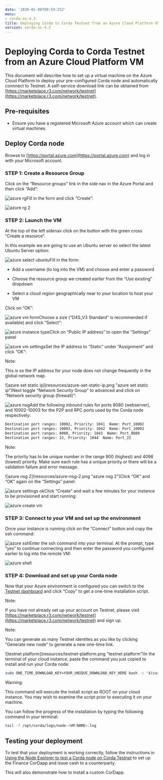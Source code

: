 ```yaml
---
date: '2020-01-08T09:59:25Z'
menu:
- corda-os-4.3
title: Deploying Corda to Corda Testnet from an Azure Cloud Platform VM
version: corda-os-4.3
---
```



# Deploying Corda to Corda Testnet from an Azure Cloud Platform VM

This document will describe how to set up a virtual machine on the Azure Cloud Platform to deploy your pre-configured
            Corda node and automatically connnect to Testnet. A self-service download link can be obtained from
            [https://marketplace.r3.com/network/testnet](https://marketplace.r3.com/network/testnet).


## Pre-requisites


* Ensure you have a registered Microsoft Azure account which can create virtual machines.



## Deploy Corda node

Browse to [https://portal.azure.com](https://portal.azure.com) and log in with your Microsoft account.


### STEP 1: Create a Resource Group

Click on the “Resource groups” link in the side nav in the Azure Portal and then click “Add”:

![azure rg](resources/azure-rg.png "azure rg")Fill in the form and click “Create”:

![azure rg 2](resources/azure-rg-2.png "azure rg 2")
### STEP 2: Launch the VM

At the top of the left sidenav click on the button with the green cross “Create a resource”.

In this example we are going to use an Ubuntu server so select the latest Ubuntu Server option:

![azure select ubuntu](resources/azure-select-ubuntu.png "azure select ubuntu")Fill in the form:


* Add a username (to log into the VM) and choose and enter a password


* Choose the resource group we created earlier from the “Use existing” dropdown


* Select a cloud region geographically near to your location to host your VM


Click on “OK”:

![azure vm form](resources/azure-vm-form.png "azure vm form")Choose a size (“D4S_V3 Standard” is recommended if available) and click “Select”:

![azure instance type](resources/azure-instance-type.png "azure instance type")Click on “Public IP address” to open the “Settings” panel

![azure vm settings](resources/azure-vm-settings.png "azure vm settings")Set the IP address to “Static” under “Assignment” and click “OK”:

<div class="r3-o-note" role="alert"><span>Note: </span>


This is so the IP address for your node does not change frequently in the global network map.


</div>
![azure set static ip](resources/azure-set-static-ip.png "azure set static ip")Next toggle “Network Security Group” to advanced and click on “Network security group (firewall)”:

![azure nsg](resources/azure-nsg.png "azure nsg")Add the following inbound rules for ports 8080 (webserver), and 10002-10003 for the P2P and RPC ports used by the Corda
                    node respectively:

```bash
Destination port ranges: 10002, Priority: 1041  Name: Port_10002
Destination port ranges: 10003, Priority: 1042  Name: Port_10003
Destination port ranges: 8080, Priority: 1043  Name: Port_8080
Destination port ranges: 22, Priority: 1044  Name: Port_22
```
<div class="r3-o-note" role="alert"><span>Note: </span>


The priority has to be unique number in the range 900 (highest) and 4096 (lowest) priority. Make sure each
                        rule has a unique priority or there will be a validation failure and error message.


</div>
![azure nsg 2](resources/azure-nsg-2.png "azure nsg 2")Click “OK” and “OK” again on the “Settings” panel:

![azure settings ok](resources/azure-settings-ok.png "azure settings ok")Click “Create” and wait a few minutes for your instance to be provisioned and start running:

![azure create vm](resources/azure-create-vm.png "azure create vm")
### STEP 3: Connect to your VM and set up the environment

Once your instance is running click on the “Connect” button and copy the ssh command:

![azure ssh](resources/azure-ssh.png "azure ssh")Enter the ssh command into your terminal. At the prompt, type “yes” to continue connecting and then enter the password
                    you configured earlier to log into the remote VM:

![azure shell](resources/azure-shell.png "azure shell")
### STEP 4: Download and set up your Corda node

Now that your Azure environment is configured you can switch to the
                    [Testnet dashboard](https://marketplace.r3.com/network/testnet/install-node) and click “Copy” to get a one-time installation
                    script.

<div class="r3-o-note" role="alert"><span>Note: </span>


If you have not already set up your account on Testnet, please visit [https://marketplace.r3.com/network/testnet](https://marketplace.r3.com/network/testnet) and sign
                        up.


</div>
<div class="r3-o-note" role="alert"><span>Note: </span>


You can generate as many Testnet identites as you like by clicking “Generate new node” to generate a new one-time
                        link.


</div>
![testnet platform](resources/testnet-platform.png "testnet platform")In the terminal of your cloud instance, paste the command you just copied to install and run your Corda node:

```bash
sudo ONE_TIME_DOWNLOAD_KEY=YOUR_UNIQUE_DOWNLOAD_KEY_HERE bash -c "$(curl -L https://onboarder.prod.ws.r3.com/api/user/node/TESTNET/install.sh)"
```
<div class="r3-o-warning" role="alert"><span>Warning: </span>


This command will execute the install script as ROOT on your cloud instance. You may wish to examine the
                        script prior to executing it on your machine.


</div>
You can follow the progress of the installation by typing the following command in your terminal:

```bash
tail -f /opt/corda/logs/node-<VM-NAME>.log
```

## Testing your deployment

To test that your deployment is working correctly, follow the instructions in [Using the Node Explorer to test a Corda node on Corda Testnet](testnet-explorer-corda.md) to set up
                the Finance CorDapp and issue cash to a counterparty.

This will also demonstrate how to install a custom CorDapp.


